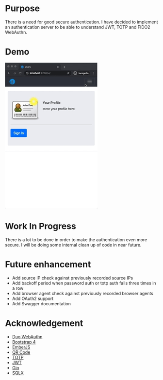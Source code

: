 # Purpose
There is a need for good secure authentication. I have decided to implement an authentication server to be able to
understand JWT, TOTP and FIDO2 WebAuthn. 

# Demo
![](/assets/auth.gif)

# Work In Progress
There is a lot to be done in order to make the authentication even more secure. I will be doing some internal clean up
of code in near future.

# Future enhancement
- Add source IP check against previously recorded source IPs
- Add backoff period when password auth or totp auth fails three times in a row
- Add browser agent check against previously recorded browser agents
- Add OAuth2 support
- Add Swagger documentation

# Acknowledgement
- [Duo WebAuthn](https://github.com/duo-labs/webauthn)
- [Bootstrap 4](https://github.com/twbs/bootstrap)
- [EmberJS](https://github.com/emberjs/ember.js)
- [QR Code](https://github.com/rsc/qr)
- [TOTP](https://github.com/xlzd/gotp)
- [JWT](http://github.com/dgrijalva/jwt-go)
- [Gin](http://github.com/gin-gonic/gin)
- [SQLX](http://github.com/jmoiron/sqlx)
